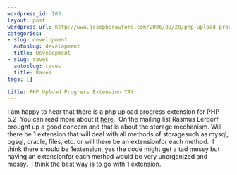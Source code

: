 ```yaml
--- 
wordpress_id: 103
layout: post
wordpress_url: http://www.josephcrawford.com/2006/09/28/php-upload-progress-extension-yay/
categories: 
- slug: development
  autoslug: development
  title: Development
- slug: raves
  autoslug: raves
  title: Raves
tags: []

title: PHP Upload Progress Extension YAY
---
```


I am happy to hear that there is a php upload progress extension for PHP 5.2  You can read more about it [here](http://blog.bitflux.ch/archive/2006/09/28/upload-progress-meter-extension-for-php-5-2.html).  On the mailing list Rasmus Lerdorf brought up a good concern and that is about the storage mechanism. Will there be 1 extension that will deal with all methods of storagesuch as mysql, pgsql, oracle, files, etc. or will there be an extensionfor each method.  I think there should be 1extension, yes the code might get a tad messy but having an extensionfor each method would be very unorganized and messy.  I think the best way is to go with 1 extension.  
